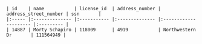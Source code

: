     | id    | name           | license_id  | address_number | address_street_number | ssn       |
    |:----- |:-------------- |:----------- |:-------------- |:--------------------- |:--------- |
    | 14887 | Morty Schapiro | 118009      | 4919           | Northwestern Dr       | 111564949 |

